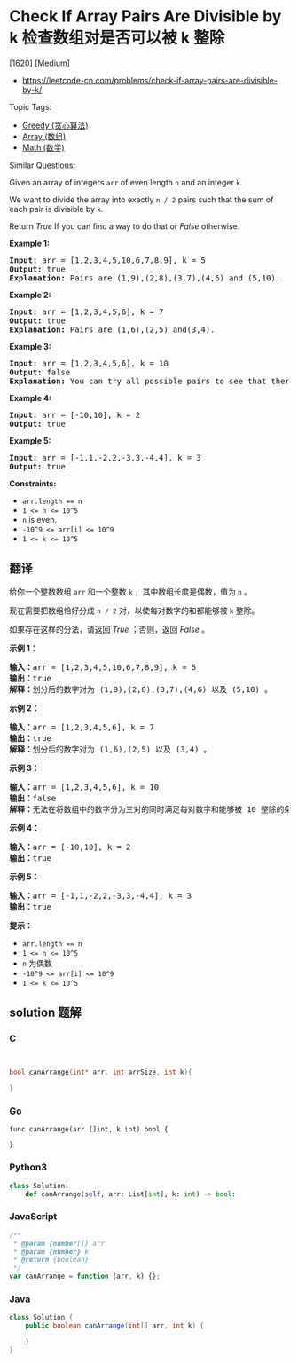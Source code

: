 # Check If Array Pairs Are Divisible by k 检查数组对是否可以被 k 整除

[1620] [Medium]

- https://leetcode-cn.com/problems/check-if-array-pairs-are-divisible-by-k/

Topic Tags:

- [Greedy (贪心算法)](https://leetcode-cn.com/tag/greedy/)
- [Array (数组)](https://leetcode-cn.com/tag/array/)
- [Math (数学)](https://leetcode-cn.com/tag/math/)

Similar Questions:

Given an array of integers `arr` of even length `n` and an integer `k`.

We want to divide the array into exactly `n / 2` pairs such that the sum of each pair is divisible by `k`.

Return _True_ If you can find a way to do that or _False_ otherwise.

**Example 1:**

<pre><strong>Input:</strong> arr = [1,2,3,4,5,10,6,7,8,9], k = 5
<strong>Output:</strong> true
<strong>Explanation:</strong> Pairs are (1,9),(2,8),(3,7),(4,6) and (5,10).
</pre>

**Example 2:**

<pre><strong>Input:</strong> arr = [1,2,3,4,5,6], k = 7
<strong>Output:</strong> true
<strong>Explanation:</strong> Pairs are (1,6),(2,5) and(3,4).
</pre>

**Example 3:**

<pre><strong>Input:</strong> arr = [1,2,3,4,5,6], k = 10
<strong>Output:</strong> false
<strong>Explanation:</strong> You can try all possible pairs to see that there is no way to divide arr into 3 pairs each with sum divisible by 10.
</pre>

**Example 4:**

<pre><strong>Input:</strong> arr = [-10,10], k = 2
<strong>Output:</strong> true
</pre>

**Example 5:**

<pre><strong>Input:</strong> arr = [-1,1,-2,2,-3,3,-4,4], k = 3
<strong>Output:</strong> true
</pre>

**Constraints:**

- `arr.length == n`
- `1 <= n <= 10^5`
- `n` is even.
- `-10^9 <= arr[i] <= 10^9`
- `1 <= k <= 10^5`

## 翻译

给你一个整数数组 `arr` 和一个整数 `k` ，其中数组长度是偶数，值为 `n` 。

现在需要把数组恰好分成 `n / 2` 对，以使每对数字的和都能够被 `k` 整除。

如果存在这样的分法，请返回 _True_ ；否则，返回 _False_ 。

**示例 1：**

<pre><strong>输入：</strong>arr = [1,2,3,4,5,10,6,7,8,9], k = 5
<strong>输出：</strong>true
<strong>解释：</strong>划分后的数字对为 (1,9),(2,8),(3,7),(4,6) 以及 (5,10) 。
</pre>

**示例 2：**

<pre><strong>输入：</strong>arr = [1,2,3,4,5,6], k = 7
<strong>输出：</strong>true
<strong>解释：</strong>划分后的数字对为 (1,6),(2,5) 以及 (3,4) 。
</pre>

**示例 3：**

<pre><strong>输入：</strong>arr = [1,2,3,4,5,6], k = 10
<strong>输出：</strong>false
<strong>解释：</strong>无法在将数组中的数字分为三对的同时满足每对数字和能够被 10 整除的条件。
</pre>

**示例 4：**

<pre><strong>输入：</strong>arr = [-10,10], k = 2
<strong>输出：</strong>true
</pre>

**示例 5：**

<pre><strong>输入：</strong>arr = [-1,1,-2,2,-3,3,-4,4], k = 3
<strong>输出：</strong>true
</pre>

**提示：**

- `arr.length == n`
- `1 <= n <= 10^5`
- `n` 为偶数
- `-10^9 <= arr[i] <= 10^9`
- `1 <= k <= 10^5`

## solution 题解

### C

```c


bool canArrange(int* arr, int arrSize, int k){

}
```

### Go

```golang
func canArrange(arr []int, k int) bool {

}
```

### Python3

```python
class Solution:
    def canArrange(self, arr: List[int], k: int) -> bool:
```

### JavaScript

```javascript
/**
 * @param {number[]} arr
 * @param {number} k
 * @return {boolean}
 */
var canArrange = function (arr, k) {};
```

### Java

```java
class Solution {
    public boolean canArrange(int[] arr, int k) {

    }
}
```
